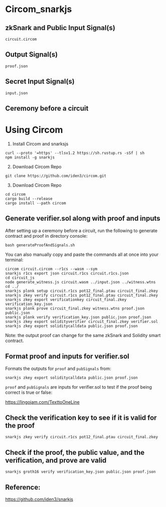# Circom_snarkjs

## zkSnark and Public Input Signal(s)

    circuit.circom

## Output Signal(s)

    proof.json

## Secret Input Signal(s)

    input.json

## Ceremony before a circuit

# Using Circom

1. Install Circom and snarksjs

```shell
curl --proto '=https' --tlsv1.2 https://sh.rustup.rs -sSf | sh
npm install -g snarkjs
```

2. Download Circom Repo

```shell
git clone https://github.com/iden3/circom.git
```

3. Download Circom Repo

```shell
cd circom
cargo build --release
cargo install --path circom
```


## Generate verifier.sol along with proof and inputs

After setting up a ceremony before a circuit, run the following to generate contract and proof in directory console:

    bash generateProofAndSignals.sh

You can also manually copy and paste the commands all at once into your terminal:

    circom circuit.circom --r1cs --wasm --sym
    snarkjs r1cs export json circuit.r1cs circuit.r1cs.json
    cd circuit_js
    node generate_witness.js circuit.wasm ../input.json ../witness.wtns
    cd ../
    snarkjs plonk setup circuit.r1cs pot12_final.ptau circuit_final.zkey
    snarkjs zkey verify circuit.r1cs pot12_final.ptau circuit_final.zkey
    snarkjs zkey export verificationkey circuit_final.zkey verification_key.json
    snarkjs plonk prove circuit_final.zkey witness.wtns proof.json public.json
    snarkjs plonk verify verification_key.json public.json proof.json
    snarkjs zkey export solidityverifier circuit_final.zkey verifier.sol
    snarkjs zkey export soliditycalldata public.json proof.json

Note: the output proof can change for the same zkSnark and Solidity smart contract.

## Format proof and inputs for verifier.sol

Formats the outputs for ```proof``` and ```pubSignals``` from:

    snarkjs zkey export soliditycalldata public.json proof.json

```proof``` and ```pubSignals``` are inputs for verifier.sol to test if the proof being correct is true or false:

https://lingojam.com/TexttoOneLine

## Check the verification key to see if it is valid for the proof

```shell
snarkjs zkey verify circuit.r1cs pot12_final.ptau circuit_final.zkey
```

## Check if the proof, the public value, and the verification, and prove are valid

```shell
snarkjs groth16 verify verification_key.json public.json proof.json
```

## Reference:

https://github.com/iden3/snarkjs
